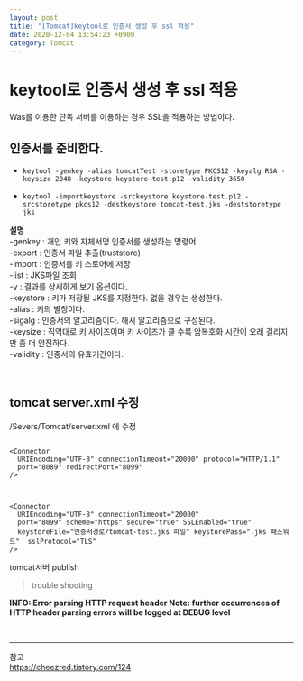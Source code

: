 ```yaml
---
layout: post
title: "[Tomcat]keytool로 인증서 생성 후 ssl 적용"
date: 2020-12-04 13:54:23 +0900
category: Tomcat
---
```

 
# keytool로 인증서 생성 후 ssl 적용
Was를 이용한 단독 서버를 이용하는 경우 SSL을 적용하는 방법이다.  


## 인증서를 준비한다. 

* `keytool -genkey -alias tomcatTest -storetype PKCS12 -keyalg RSA -keysize 2048 -keystore keystore-test.p12 -validity 3650`  

* `keytool -importkeystore -srckeystore keystore-test.p12 -srcstoretype pkcs12 -destkeystore tomcat-test.jks -deststoretype jks`  

**설명**     
-genkey		  : 개인 키와 자체서명 인증서를 생성하는 명령어  
-export		  : 인증서 파일 추출(truststore)  
-import		  : 인증서를 키 스토어에 저장  
-list		    : JKS파일 조회  
-v        	: 결과를 상세하게 보기 옵션이다.   
-keystore  	: 키가 저장될 JKS를 지정한다. 없을 경우는 생성한다.   
-alias      : 키의 별칭이다.    
-sigalg    	: 인증서의 알고리즘이다. 해시 알고리즘으로 구성된다.   
-keysize   	: 직역대로 키 사이즈이며 키 사이즈가 클 수록 암복호화 시간이 오래 걸리지만 좀 더 안전하다.    
-validity   : 인증서의 유효기간이다.    


<br/>

## tomcat server.xml 수정

/Severs/Tomcat/server.xml 에 수정

```console

<Connector
  URIEncoding="UTF-8" connectionTimeout="20000" protocol="HTTP/1.1"  
  port="8089" redirectPort="8099" 
/>



<Connector
  URIEncoding="UTF-8" connectionTimeout="20000" 
  port="8099" scheme="https" secure="true" SSLEnabled="true"
  keystoreFile="인증서경로/tomcat-test.jks 파일" keystorePass=".jks 패스워드"  sslProtocol="TLS"
/>
```

tomcat서버 publish

> trouble shooting  

**INFO: Error parsing HTTP request header Note: further occurrences of HTTP header parsing errors will be logged at DEBUG level**   

<Listener className="org.apache.catalina.core.AprLifecycleListener" SSLEngine="on"/>

<br/>

* * *  
참고   
https://cheezred.tistory.com/124